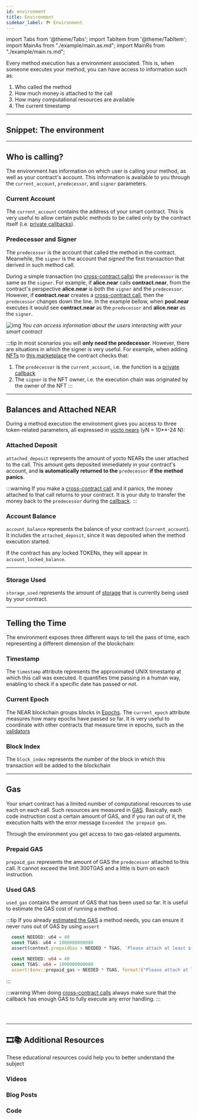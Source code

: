```yaml
---
id: environment
title: Environment
sidebar_label: 🏞️ Environment
---
```

import Tabs from '@theme/Tabs';
import TabItem from '@theme/TabItem';
import MainAs from "./example/main.as.md";
import MainRs from "./example/main.rs.md";

Every method execution has a environment associated. This is, when someone executes your method, you can have access to information such as:

1. Who called the method
2. How much money is attached to the call
3. How many computational resources are available
4. The current timestamp

---

## Snippet: The environment

<Tabs className="language-tabs">
  <TabItem value="as" label="🚀 - AssemblyScript">
    <MainAs></MainAs>
  </TabItem>
  <TabItem value="rs" label="🦀 - Rust">
    <MainRs></MainRs>
  </TabItem>
</Tabs>

---

## Who is calling?

The environment has information on which user is calling your method, as well as your contract's account. This information is available to you through the `current_account`, `predecessor`, and `signer` parameters.

### Current Account
The `current_account` contains the address of your smart contract. This is very useful to allow certain public methods to be called only by the contract itself (i.e. [private callbacks](broken)).

### Predecessor and Signer
The `predecessor` is the account that called the method in the contract. Meanwhile, the `signer` is the account that *signed* the first transaction that derived in such method call.

During a simple transaction (no [cross-contract calls](broken)) the `predecessor` is the same as the `signer`. For example, if **alice.near** calls **contract.near**, from the contract's perspective **alice.near** is both the `signer` and the `predecessor`. However, if **contract.near** creates a [cross-contract call](broken), then the `predecessor` changes down the line. In the example bellow, when **pool.near** executes it would see  **contract.near** as the `predecessor` and **alice.near** as the `signer`.

![img](https://miro.medium.com/max/1400/1*LquSNOoRyXpITQF9ugsDpQ.png)
*You can access information about the users interacting with your smart contract*

:::tip
In most scenarios you will **only need the predecessor**. However, there are situations in which the signer is very useful. For example, when adding [NFTs](broken) to [this marketplace](https://github.com/near-examples/nft-market/blob/main/contracts/market-simple/src/nft_callbacks.rs#L37) the contract checks that:
1. The `predecessor` is the `current_account`, i.e. the function is a [private callback](broken)
2. The `signer` is the NFT owner, i.e. the execution chain was originated by the owner of the NFT
:::

---

## Balances and Attached NEAR
During a method execution the environment gives you access to three token-related parameters, all expressed in [yocto nears](broken) (yN = 10**-24 N):

### Attached Deposit
`attached_deposit` represents the amount of yocto NEARs the user attached to the call. This amount gets deposited immediately in your contract's account, and **is automatically returned to the** `predecessor` **if the method panics**.

:::warning
If you make a [cross-contract call](broken) and it panics, the money attached to that call returns to your contract. It is your duty to transfer the money back to the `predecessor` during the [callback](broken).
:::

### Account Balance
`account_balance` represents the balance of your contract (`current_account`). It includes the `attached_deposit`, since it was deposited when the method execution started.

If the contract has any locked TOKENs, they will appear in `account_locked_balance`.

---

### Storage Used

`storage_used` represents the amount of [storage](broken) that is currently being used by your contract.

---

## Telling the Time

The environment exposes three different ways to tell the pass of time, each representing a different dimension of the blockchain:

### Timestamp
The `timestamp` attribute represents the approximated UNIX timestamp at which this call was executed. It quantifies time passing in a human way, enabling to check if a specific date has passed or not.

### Current Epoch
The NEAR blockchain groups blocks in [Epochs](broken). The `current_epoch` attribute measures how many epochs have passed so far. It is very useful to coordinate with other contracts that measure time in epochs, such as the [validators](broken)

### Block Index
The `block_index` represents the number of the block in which this transaction will be added to the blockchain

---
## Gas
Your smart contract has a limited number of computational resources to use each on each call. Such resources are measured in [GAS](broken). Basically, each code instruction cost a certain amount of GAS, and if you ran out of it, the execution halts with the error message `Exceeded the prepaid gas`.

Through the environment you get access to two gas-related arguments.

### Prepaid GAS
`prepaid_gas` represents the amount of GAS the `predecessor` attached to this call. It cannot exceed the limit 300TGAS and a little is burn on each instruction.

### Used GAS
`used_gas` contains the amount of GAS that has been used so far. It is useful to estimate the GAS cost of running a method. 

:::tip
If you already [estimated the GAS](broken) a method needs, you can ensure it never runs out of GAS by using `assert`

<Tabs className="language-tabs">
  <TabItem value="as" label="🚀 - AssemblyScript">

  ```ts
    const NEEDED: u64 = 40
    const TGAS: u64 = 1000000000000
    assert(context.prepaidGas > NEEDED * TGAS, `Please attach at least ${NEEDED} TGAS`)
  ```

  </TabItem>
  <TabItem value="rs" label="🦀 - Rust">

  ```rust
    const NEEDED: u64 = 40
    const TGAS: u64 = 1000000000000
    assert!(env::prepaid_gas > NEEDED * TGAS, format!("Please attach at least ${} TGAS", NEEDED))
  ```

  </TabItem>
</Tabs>

:::

:::warning
When doing [cross-contract calls](broken) always make sure that the callback has enough GAS to fully execute any error handling.
:::

### &nbsp;

---

## 🎞️📚 Additional Resources

These educational resources could help you to better understand the subject
### Videos

### Blog Posts

### Code